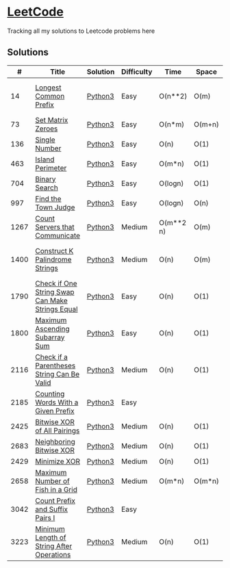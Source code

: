 # [LeetCode](https://leetcode.com/problemset/all/)

Tracking all my solutions to Leetcode problems here


## Solutions

|  #  | Title           |  Solution       |  Difficulty           | Time          | Space     | Note| 
|-----|---------------- | --------------- | --------------- | --------------- | ------------- |-----|
14 | [Longest Common Prefix](https://leetcode.com/problems/longest-common-prefix) | [Python3](./Python/longest-common-prefix.py) | Easy | O(n**2) | O(m) |Beats 100% of the solutions
73 | [Set Matrix Zeroes](https://leetcode.com/problems/set-matrix-zeroes) | [Python3](./Python/set_matrix_zeroes.py) | Easy | O(n*m) | O(m+n) | 
136 | [Single Number](https://leetcode.com/problems/single-number) | [Python3](./Python/single_number.py) | Easy | O(n) | O(1) |
463 | [Island Perimeter](https://leetcode.com/problems/island-perimeter) | [Python3](./Python/island_perimeter.py) | Easy | O(m*n) | O(1) |
704 | [Binary Search](https://leetcode.com/problems/binary-search) | [Python3](./Python/binary_search.py) | Easy | O(logn) | O(1) |
997 | [Find the Town Judge](https://leetcode.com/problems/find-the-town-judge) | [Python3](./Python/find_the_town_judge.py) | Easy | O(logn) | O(n) |
1267 | [Count Servers that Communicate](https://leetcode.com/problems/count-servers-that-communicate) | [Python3](./Python/count_servers_that_communicate.py) | Medium | O(m**2 n) | O(m) |
1400 | [Construct K Palindrome Strings](https://leetcode.com/problems/construct-k-palindrome-strings) | [Python3](./Python/construct-k-palindrome-strings.py) | Medium | O(n) | O(m) |Beats 100% of the solutions
1790 | [Check if One String Swap Can Make Strings Equal](https://leetcode.com/problems/check-if-one-string-swap-can-make-strings-equal) | [Python3](./Python/check_if_one_string_swap_can_make_strings_equal.py) | Easy | O(n) | O(1) |
1800 | [Maximum Ascending Subarray Sum](https://leetcode.com/problems/maximum-ascending-subarray-sum) | [Python3](./Python/maximum_ascending_subarray_sum.py) | Easy | O(n) | O(1) |
2116 | [Check if a Parentheses String Can Be Valid](https://leetcode.com/problems/check-if-a-parentheses-string-can-be-valid) | [Python3](./Python/check-if-a-parentheses-string-can-be-valid.py) | Medium | O(n) | O(1) |
2185 | [Counting Words With a Given Prefix](https://leetcode.com/problems/counting-words-with-a-given-prefix) | [Python3](./Python/counting-words-with-a-given-prefix.py) | Easy | | |
2425 | [Bitwise XOR of All Pairings](https://leetcode.com/problems/bitwise-xor-of-all-pairings) | [Python3](./Python/bitwise_xor_of_all_pairings.py) | Medium | O(n) | O(1) |
2683 | [Neighboring Bitwise XOR](https://leetcode.com/problems/neighboring-bitwise-xor) | [Python3](./Python/neighboring_bitwise_xor.py) | Medium | O(n) | O(1) |
2429 | [Minimize XOR](https://leetcode.com/problems/minimize-xor) | [Python3](./Python/minimize-xor.py) | Medium | O(n) | O(1) |
2658 | [Maximum Number of Fish in a Grid](https://leetcode.com/problems/maximum-number-of-fish-in-a-grid) | [Python3](./Python/maximum_number_of_fish_in_a_grid.py) | Medium | O(m*n) | O(m*n) |
3042 | [Count Prefix and Suffix Pairs I](https://leetcode.com/problems/count-prefix-and-suffix-pairs-i) | [Python3](./Python/count-prefix-and-suffix-pairs-i.py) | Easy | | |
3223 | [Minimum Length of String After Operations](https://leetcode.com/problems/minimum-length-of-string-after-operations) | [Python3](./Python/minimum-length-of-string-after-operations.py) | Medium |O(n) | O(1)|
